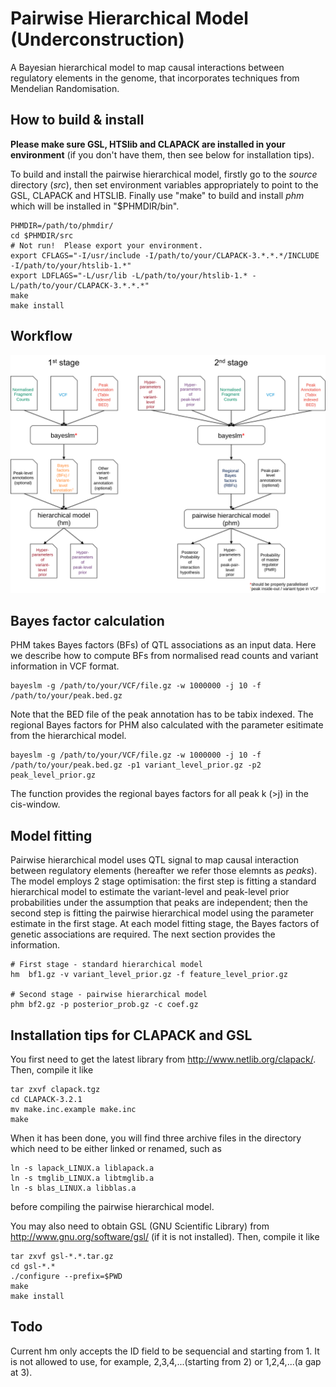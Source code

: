 # Pairwise Hierarchical Model (Underconstruction)
A Bayesian hierarchical model to map causal interactions between regulatory elements in the genome, that incorporates techniques from Mendelian Randomisation.

## How to build & install
**Please make sure GSL, HTSlib and CLAPACK are installed in your environment** (if you don't have them, then see below for installation tips).

To build and install the pairwise hierarchical model, firstly go to the _source_ directory (*src*), then set environment variables appropriately to point to the GSL, CLAPACK and HTSLIB.  Finally use "make" to build and install *phm* which will be installed in "$PHMDIR/bin".

	PHMDIR=/path/to/phmdir/
	cd $PHMDIR/src
	# Not run!  Please export your environment.
	export CFLAGS="-I/usr/include -I/path/to/your/CLAPACK-3.*.*.*/INCLUDE -I/path/to/your/htslib-1.*"
	export LDFLAGS="-L/usr/lib -L/path/to/your/htslib-1.* -L/path/to/your/CLAPACK-3.*.*.*"
	make
	make install

## Workflow

![workflow](https://github.com/natsuhiko/Images/blob/master/workflow.png)

## Bayes factor calculation

PHM takes Bayes factors (BFs) of QTL associations as an input data. Here we describe how to compute BFs from normalised read counts and variant information in VCF format.

	bayeslm -g /path/to/your/VCF/file.gz -w 1000000 -j 10 -f /path/to/your/peak.bed.gz

Note that the BED file of the peak annotation has to be tabix indexed. The regional Bayes factors for PHM also calculated with the parameter esitimate from the hierarchical model.

	bayeslm -g /path/to/your/VCF/file.gz -w 1000000 -j 10 -f /path/to/your/peak.bed.gz -p1 variant_level_prior.gz -p2 peak_level_prior.gz

The function provides the regional bayes factors for all peak k (>j) in the cis-window.

## Model fitting

Pairwise hierarchical model uses QTL signal to map causal interaction between regulatory elements (hereafter we refer those elemnts as *peaks*). The model employs 2 stage optimisation: the first step is fitting a standard hierarchical model to estimate the variant-level and peak-level prior probabilities under the assumption that peaks are independent; then the second step is fitting the pairwise hierarchical model using the parameter estimate in the first stage. At each model fitting stage, the Bayes factors of genetic associations are required. The next section provides the information. 

	# First stage - standard hierarchical model
	hm  bf1.gz -v variant_level_prior.gz -f feature_level_prior.gz

	# Second stage - pairwise hierarchical model
	phm bf2.gz -p posterior_prob.gz -c coef.gz

## Installation tips for CLAPACK and GSL

You first need to get the latest library from http://www.netlib.org/clapack/.  Then, compile it like

	tar zxvf clapack.tgz
	cd CLAPACK-3.2.1
	mv make.inc.example make.inc
	make

When it has been done, you will find three archive files in the directory which need to be either linked or renamed, such as

	ln -s lapack_LINUX.a liblapack.a
	ln -s tmglib_LINUX.a libtmglib.a
	ln -s blas_LINUX.a libblas.a

before compiling the pairwise hierarchical model.

You may also need to obtain GSL (GNU Scientific Library) from http://www.gnu.org/software/gsl/ (if it is not installed).  Then, compile it like

	tar zxvf gsl-*.*.tar.gz
	cd gsl-*.*
	./configure --prefix=$PWD
	make
	make install

## Todo

Current hm only accepts the ID field to be sequencial and starting from 1. It is not allowed to use, for example, 2,3,4,...(starting from 2) or 1,2,4,...(a gap at 3). 
